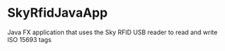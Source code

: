 # SkyRfidJavaApp
Java FX application that uses the Sky RFID USB reader to read and write ISO 15693 tags
